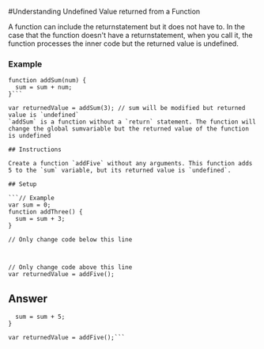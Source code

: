 #Understanding Undefined Value returned from a Function

A function can include the returnstatement but it does not have to. In the case that the function doesn't have a returnstatement, when you call it, the function processes the inner code but the returned value is undefined.

### Example

```var sum = 0;
function addSum(num) {
  sum = sum + num;
}```

var returnedValue = addSum(3); // sum will be modified but returned value is `undefined`
`addSum` is a function without a `return` statement. The function will change the global sumvariable but the returned value of the function is undefined

## Instructions 

Create a function `addFive` without any arguments. This function adds 5 to the `sum` variable, but its returned value is `undefined`.

## Setup

```// Example
var sum = 0;
function addThree() {
  sum = sum + 3;
}

// Only change code below this line



// Only change code above this line
var returnedValue = addFive();
```
## Answer

```function addFive(){
  sum = sum + 5;
}

var returnedValue = addFive();```
